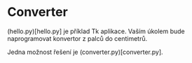 # Converter

(hello.py)[hello.py] je příklad Tk aplikace. Vaším úkolem bude naprogramovat konvertor z palců do centimetrů.

Jedna možnost řešení je (converter.py)[converter.py].
